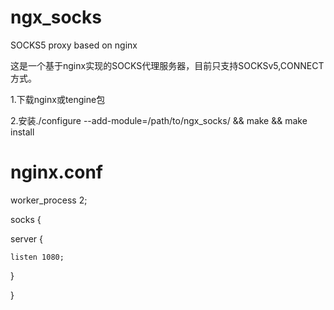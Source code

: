 ngx_socks
=========

SOCKS5 proxy based on nginx

这是一个基于nginx实现的SOCKS代理服务器，目前只支持SOCKSv5,CONNECT方式。


1.下载nginx或tengine包

2.安装./configure --add-module=/path/to/ngx_socks/ && make && make install



nginx.conf
==========

worker_process 2;

socks {

  server {
  
    listen 1080;
    
  }
  
}
